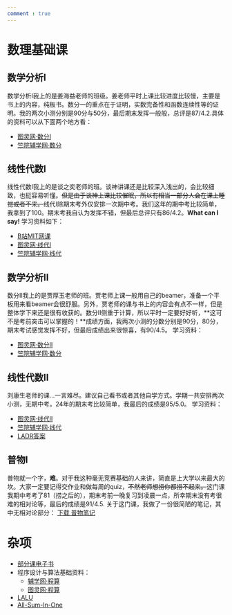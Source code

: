 ```yaml
---
comment : true
---
```


# 数理基础课

## 数学分析I

数学分析I我上的是姜海益老师的班级。姜老师平时上课比较进度比较慢，主要是书上的内容，纯板书。数分一的重点在于证明，实数完备性和函数连续性等的证明。我的两次小测分别是90分与50分，最后期末发挥一般般，总评是87/4.2.具体的资料可以从下面两个地方看：
* [图灵网·数分I](https://zju-turing.github.io/TuringCourses/math_phys/math_analysis1/)
* [竺院辅学网·数分](https://ckc-agc.bowling233.top/analysis/)

## 线性代数I

线性代数I我上的是谈之奕老师的班。谈神讲课还是比较深入浅出的，会比较细致，也挺容易听懂。<strike>但是由于谈神上课比较催眠，所以有相当一部分人会在课上睡觉或者不来。</strike>线代I除期末考外仅安排一次期中考。我们这年的期中考比较简单，我拿到了100。期末考我自认为发挥不错，但最后总评只有86/4.2。**What can I say!**
学习资料如下：
* [B站MIT网课](https://www.bilibili.com/video/BV16Z4y1U7oU/)
* [图灵网·线代I](https://zju-turing.github.io/TuringCourses/math_phys/linear_algebra1/)
* [竺院辅学网·线代](https://ckc-agc.bowling233.top/algebra/)

## 数学分析II

数分II我上的是贾厚玉老师的班。贾老师上课一般用自己的beamer，准备一个平板用来看beamer会很舒服。另外，贾老师的课与书上的内容会有点不一样，但是整体学下来还是很有收获的。数分II侧重于计算，所以平时一定要好好听，**这可不是考前突击可以掌握的！**成绩方面，我两次小测的分数分别是90分，80分，期末考试感觉发挥不好，但最后成绩出来很惊喜，有90/4.5。
学习资料：
* [图灵网·数分II](https://zju-turing.github.io/TuringCourses/math_phys/math_analysis2/)
* [竺院辅学网·数分](https://ckc-agc.bowling233.top/analysis/)

## 线性代数II

刘康生老师的课...一言难尽。建议自己看书或者其他自学方式。学期一共安排两次小测，无期中考。24年的期末考比较简单，我最后的成绩是95/5.0。
学习资料：
* [图灵网·线代II](https://zju-turing.github.io/TuringCourses/math_phys/linear_algebra2/)
* [竺院辅学网·线代](https://ckc-agc.bowling233.top/algebra/)
* [LADR答案](https://linearalgebras.com/)

## 普物I

普物就一个字，**难**。对于我这种毫无竞赛基础的人来讲，简直是上大学以来最大的坎。大家一定要记得交作业和做每周的quiz，<strike>不然老师想捞你都捞不起来。</strike>这门课我期中考考了81（捞之后的），期末考前一晚复习到凌晨一点，所幸期末没有考很难的相对论等，最后的成绩是91/4.5.
关于这门课，我做了一份很简陋的笔记，其中无相对论部分：
<a href="https://starstone3_ori.github.io/smaterials/physics.pdf" download="physics.pdf">下载 普物笔记</a>

# 杂项

* [部分课电子书](https://pan.baidu.com/s/1ld8aE8RUtDug8LqlKbQmYQ?pwd=7wct)
* 程序设计与算法基础资料：
    * [辅学网·程算](https://ckc-agc.bowling233.top/programming/)
    * [图灵网·程算](https://zju-turing.github.io/TuringCourses/major_basic/programming/)
* [LALU](https://ckc-agc.bowling233.top/lalu/)
* [All-Sum-In-One](https://github.com/IsshikiHugh/zju-cs-asio)